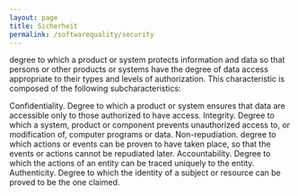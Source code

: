 ```yaml
---
layout: page
title: Sicherheit
permalink: /softwarequality/security
---
```


degree to which a product or system protects information and data so that persons or other products or systems have the degree of data access appropriate to their types and levels of authorization. This characteristic is composed of the following subcharacteristics:

Confidentiality. Degree to which a product or system ensures that data are accessible only to those authorized to have access.
Integrity. Degree to which a system, product or component prevents unauthorized access to, or modification of, computer programs or data.
Non-repudiation. degree to which actions or events can be proven to have taken place, so that the events or actions cannot be repudiated later.
Accountability. Degree to which the actions of an entity can be traced uniquely to the entity.
Authenticity. Degree to which the identity of a subject or resource can be proved to be the one claimed.
